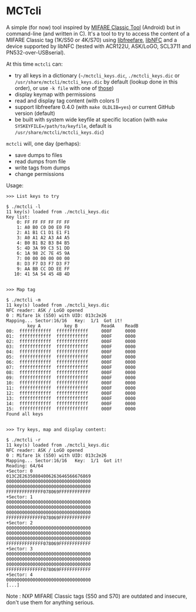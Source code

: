 # MCTcli
A simple (for now) tool inspired by [MIFARE Classic Tool](https://github.com/ikarus23/MifareClassicTool) (Android) but in command-line (and written in C).
It's a tool to try to access the content of a MIFARE Classic tag (1K/S50 or 4K/S70) using [libfreefare](https://github.com/nfc-tools/libfreefare), [libNFC](https://github.com/nfc-tools/libnfc) and a device supported by libNFC (tested with ACR122U, ASK/LoGO, SCL3711 and PN532-over-USBserial).

At this time `mctcli` can:
- try all keys in a dictionary (`~/mctcli_keys.dic`, `./mctcli_keys.dic` or `/usr/share/mctcli/mctcli_keys.dic` by default (lookup done in this order), or use `-k file` with one of [those](https://github.com/RfidResearchGroup/proxmark3/tree/master/client/dictionaries))
- display keymap with permissions
- read and display tag content (with colors !)
- support libfreefare 0.4.0 (with `make OLDLIB=yes`) or current GitHub version (default)
- be built with system wide keyfile at specific location (with `make SYSKEYFILE=/path/to/keyfile`, default is `/usr/share/mctcli/mctcli_keys.dic`)

`mctcli` will, one day (perhaps):
- save dumps to files
- read dumps from file
- write tags from dumps
- change permissions

Usage:

```
>>> List keys to try

$ ./mctcli -l
11 key(s) loaded from ./mctcli_keys.dic
Key list:
    0: FF FF FF FF FF FF
    1: A0 B0 C0 D0 E0 F0
    2: A1 B1 C1 D1 E1 F1
    3: A0 A1 A2 A3 A4 A5
    4: B0 B1 B2 B3 B4 B5
    5: 4D 3A 99 C3 51 DD
    6: 1A 98 2C 7E 45 9A
    7: 00 00 00 00 00 00
    8: D3 F7 D3 F7 D3 F7
    9: AA BB CC DD EE FF
   10: 41 5A 54 45 4B 4D


>>> Map tag

$ ./mctcli -m
11 key(s) loaded from ./mctcli_keys.dic
NFC reader: ASK / LoGO opened
0 : Mifare 1k (S50) with UID: 013c2e26
Mapping... Sector:16/16   Key:  1/1  Got it!
        key A         key B         ReadA    ReadB
00:  ffffffffffff  ffffffffffff     000F     0000
01:  ffffffffffff  ffffffffffff     000F     0000
02:  ffffffffffff  ffffffffffff     000F     0000
03:  ffffffffffff  ffffffffffff     000F     0000
04:  ffffffffffff  ffffffffffff     000F     0000
05:  ffffffffffff  ffffffffffff     000F     0000
06:  ffffffffffff  ffffffffffff     000F     0000
07:  ffffffffffff  ffffffffffff     000F     0000
08:  ffffffffffff  ffffffffffff     000F     0000
09:  ffffffffffff  ffffffffffff     000F     0000
10:  ffffffffffff  ffffffffffff     000F     0000
11:  ffffffffffff  ffffffffffff     000F     0000
12:  ffffffffffff  ffffffffffff     000F     0000
13:  ffffffffffff  ffffffffffff     000F     0000
14:  ffffffffffff  ffffffffffff     000F     0000
15:  ffffffffffff  ffffffffffff     000F     0000
Found all keys


>>> Try keys, map and display content:

$ ./mctcli -r
11 key(s) loaded from ./mctcli_keys.dic
NFC reader: ASK / LoGO opened
0 : Mifare 1k (S50) with UID: 013c2e26
Mapping... Sector:16/16   Key:  1/1  Got it!
Reading: 64/64
+Sector: 0
013C2E26350804006263646566676869
00000000000000000000000000000000
00000000000000000000000000000000
FFFFFFFFFFFFFF078069FFFFFFFFFFFF
+Sector: 1
00000000000000000000000000000000
00000000000000000000000000000000
00000000000000000000000000000000
FFFFFFFFFFFFFF078069FFFFFFFFFFFF
+Sector: 2
00000000000000000000000000000000
00000000000000000000000000000000
00000000000000000000000000000000
FFFFFFFFFFFFFF078069FFFFFFFFFFFF
+Sector: 3
00000000000000000000000000000000
00000000000000000000000000000000
00000000000000000000000000000000
FFFFFFFFFFFFFF078069FFFFFFFFFFFF
+Sector: 4
00000000000000000000000000000000
[...]
```

Note : NXP MIFARE Classic tags (S50 and S70) are outdated and insecure, don't use them for anything serious.
